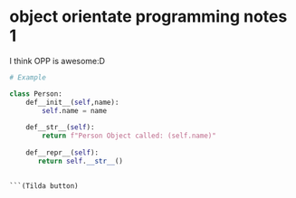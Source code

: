 # object orientate programming notes 1

I think OPP is awesome:D

```python 
# Example

class Person:
    def__init__(self,name):
        self.name = name
        
    def__str__(self):
        return f"Person Object called: (self.name)"
       
    def__repr__(self):
       return self.__str__()
       

```(Tilda button)
